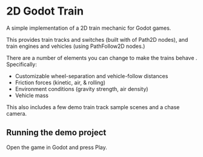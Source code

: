 # 2D Godot Train
A simple implementation of a 2D train mechanic for Godot games.

This provides train tracks and switches (built with of Path2D nodes), and train engines and vehicles (using PathFollow2D nodes.)

There are a number of elements you can change to make the trains behave . Specifically:
* Customizable wheel-separation and vehicle-follow distances
* Friction forces (kinetic, air, & rolling)
* Environment conditions (gravity strength, air density)
* Vehicle mass

This also includes a few demo train track sample scenes and a chase camera.

## Running the demo project
Open the game in Godot and press Play.
